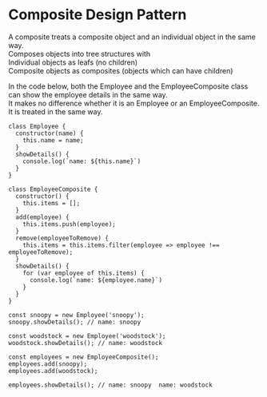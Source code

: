 # Composite Design Pattern

A composite treats a composite object and an individual object in the same way.  
Composes objects into tree structures with  
  Individual objects as leafs (no children)  
  Composite objects as composites (objects which can have children)  

In the code below, both the Employee and the EmployeeComposite class can show the employee details in the same way.   
It makes no difference whether it is an Employee or an EmployeeComposite. It is treated in the same way.  

```
class Employee {
  constructor(name) {
    this.name = name;
  }
  showDetails() {
    console.log(`name: ${this.name}`)
  }
}

class EmployeeComposite {
  constructor() {
    this.items = [];
  }
  add(employee) {
    this.items.push(employee);
  }
  remove(employeeToRemove) {
    this.items = this.items.filter(employee => employee !== employeeToRemove);
  }
  showDetails() {
    for (var employee of this.items) {
      console.log(`name: ${employee.name}`)
    }
  }
}

const snoopy = new Employee('snoopy');
snoopy.showDetails(); // name: snoopy

const woodstock = new Employee('woodstock');
woodstock.showDetails(); // name: woodstock

const employees = new EmployeeComposite();
employees.add(snoopy);
employees.add(woodstock);

employees.showDetails(); // name: snoopy  name: woodstock
```
